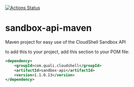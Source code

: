 [![Actions Status](https://github.com/QualiSystems/sandbox-api-maven/workflows/Pack%20%26%20Publish/badge.svg)](https://github.com/QualiSystems/sandbox-api-maven/actions)

# sandbox-api-maven
Maven project for easy use of the CloudShell Sandbox API

to add this to your project, add this section to your POM file:

```xml
<dependency>
    <groupId>com.quali.cloudshell</groupId>
    <artifactId>sandbox-api</artifactId>
    <version>1.1.0.13</version>
</dependency>
```
